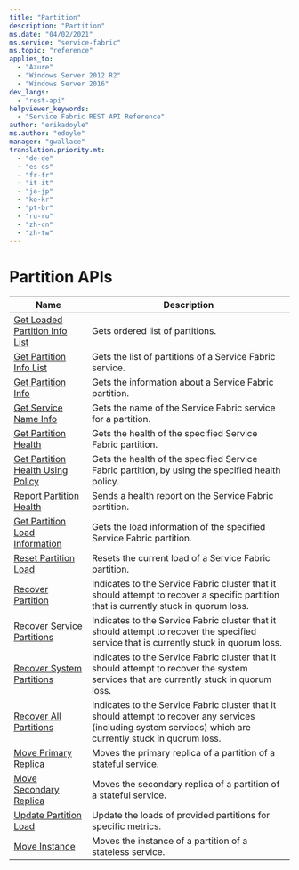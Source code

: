 ```yaml
---
title: "Partition"
description: "Partition"
ms.date: "04/02/2021"
ms.service: "service-fabric"
ms.topic: "reference"
applies_to: 
  - "Azure"
  - "Windows Server 2012 R2"
  - "Windows Server 2016"
dev_langs: 
  - "rest-api"
helpviewer_keywords: 
  - "Service Fabric REST API Reference"
author: "erikadoyle"
ms.author: "edoyle"
manager: "gwallace"
translation.priority.mt: 
  - "de-de"
  - "es-es"
  - "fr-fr"
  - "it-it"
  - "ja-jp"
  - "ko-kr"
  - "pt-br"
  - "ru-ru"
  - "zh-cn"
  - "zh-tw"
---
```

# Partition APIs

| Name | Description |
| --- | --- |
| [Get Loaded Partition Info List](sfclient-api-getloadedpartitioninfolist.md) | Gets ordered list of partitions.<br/> |
| [Get Partition Info List](sfclient-api-getpartitioninfolist.md) | Gets the list of partitions of a Service Fabric service.<br/> |
| [Get Partition Info](sfclient-api-getpartitioninfo.md) | Gets the information about a Service Fabric partition.<br/> |
| [Get Service Name Info](sfclient-api-getservicenameinfo.md) | Gets the name of the Service Fabric service for a partition.<br/> |
| [Get Partition Health](sfclient-api-getpartitionhealth.md) | Gets the health of the specified Service Fabric partition.<br/> |
| [Get Partition Health Using Policy](sfclient-api-getpartitionhealthusingpolicy.md) | Gets the health of the specified Service Fabric partition, by using the specified health policy.<br/> |
| [Report Partition Health](sfclient-api-reportpartitionhealth.md) | Sends a health report on the Service Fabric partition.<br/> |
| [Get Partition Load Information](sfclient-api-getpartitionloadinformation.md) | Gets the load information of the specified Service Fabric partition.<br/> |
| [Reset Partition Load](sfclient-api-resetpartitionload.md) | Resets the current load of a Service Fabric partition.<br/> |
| [Recover Partition](sfclient-api-recoverpartition.md) | Indicates to the Service Fabric cluster that it should attempt to recover a specific partition that is currently stuck in quorum loss.<br/> |
| [Recover Service Partitions](sfclient-api-recoverservicepartitions.md) | Indicates to the Service Fabric cluster that it should attempt to recover the specified service that is currently stuck in quorum loss.<br/> |
| [Recover System Partitions](sfclient-api-recoversystempartitions.md) | Indicates to the Service Fabric cluster that it should attempt to recover the system services that are currently stuck in quorum loss.<br/> |
| [Recover All Partitions](sfclient-api-recoverallpartitions.md) | Indicates to the Service Fabric cluster that it should attempt to recover any services (including system services) which are currently stuck in quorum loss.<br/> |
| [Move Primary Replica](sfclient-api-moveprimaryreplica.md) | Moves the primary replica of a partition of a stateful service.<br/> |
| [Move Secondary Replica](sfclient-api-movesecondaryreplica.md) | Moves the secondary replica of a partition of a stateful service.<br/> |
| [Update Partition Load](sfclient-api-updatepartitionload.md) | Update the loads of provided partitions for specific metrics.<br/> |
| [Move Instance](sfclient-api-moveinstance.md) | Moves the instance of a partition of a stateless service.<br/> |

